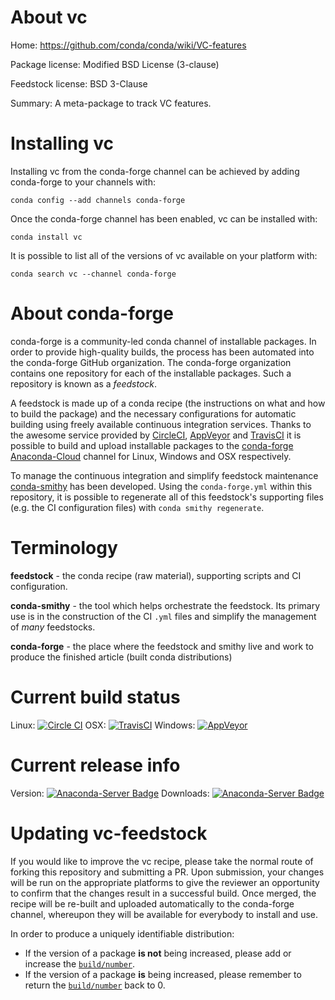 About vc
========

Home: https://github.com/conda/conda/wiki/VC-features

Package license: Modified BSD License (3-clause)

Feedstock license: BSD 3-Clause

Summary: A meta-package to track VC features.



Installing vc
=============

Installing vc from the conda-forge channel can be achieved by adding conda-forge to your channels with:

```
conda config --add channels conda-forge
```

Once the conda-forge channel has been enabled, vc can be installed with:

```
conda install vc
```

It is possible to list all of the versions of vc available on your platform with:

```
conda search vc --channel conda-forge
```


About conda-forge
=================

conda-forge is a community-led conda channel of installable packages.
In order to provide high-quality builds, the process has been automated into the
conda-forge GitHub organization. The conda-forge organization contains one repository 
for each of the installable packages. Such a repository is known as a *feedstock*.

A feedstock is made up of a conda recipe (the instructions on what and how to build
the package) and the necessary configurations for automatic building using freely
available continuous integration services. Thanks to the awesome service provided by
[CircleCI](https://circleci.com/), [AppVeyor](http://www.appveyor.com/)
and [TravisCI](https://travis-ci.org/) it is possible to build and upload installable
packages to the [conda-forge](https://anaconda.org/conda-forge)
[Anaconda-Cloud](http://docs.anaconda.org/) channel for Linux, Windows and OSX respectively.

To manage the continuous integration and simplify feedstock maintenance
[conda-smithy](http://github.com/conda-forge/conda-smithy) has been developed.
Using the ``conda-forge.yml`` within this repository, it is possible to regenerate all of
this feedstock's supporting files (e.g. the CI configuration files) with ``conda smithy regenerate``.


Terminology
===========

**feedstock** - the conda recipe (raw material), supporting scripts and CI configuration.

**conda-smithy** - the tool which helps orchestrate the feedstock.
                   Its primary use is in the construction of the CI ``.yml`` files
                   and simplify the management of *many* feedstocks.

**conda-forge** - the place where the feedstock and smithy live and work to
                  produce the finished article (built conda distributions)

Current build status
====================
Linux: [![Circle CI](https://circleci.com/gh/conda-forge/vc-feedstock.svg?style=svg)](https://circleci.com/gh/conda-forge/vc-feedstock)
OSX: [![TravisCI](https://travis-ci.org/conda-forge/vc-feedstock.svg?branch=master)](https://travis-ci.org/conda-forge/vc-feedstock) 
Windows: [![AppVeyor](https://ci.appveyor.com/api/projects/status/github/conda-forge/vc-feedstock?svg=True)](https://ci.appveyor.com/project/conda-forge/vc-feedstock/branch/master)

Current release info
====================
Version: [![Anaconda-Server Badge](https://anaconda.org/conda-forge/vc/badges/version.svg)](https://anaconda.org/conda-forge/vc)
Downloads: [![Anaconda-Server Badge](https://anaconda.org/conda-forge/vc/badges/downloads.svg)](https://anaconda.org/conda-forge/vc)


Updating vc-feedstock
=====================

If you would like to improve the vc recipe, please take the normal
route of forking this repository and submitting a PR. Upon submission, your changes will
be run on the appropriate platforms to give the reviewer an opportunity to confirm that the
changes result in a successful build. Once merged, the recipe will be re-built and uploaded
automatically to the conda-forge channel, whereupon they will be available for everybody to
install and use.

In order to produce a uniquely identifiable distribution:
 * If the version of a package **is not** being increased, please add or increase
   the [``build/number``](http://conda.pydata.org/docs/building/meta-yaml.html#build-number-and-string). 
 * If the version of a package **is** being increased, please remember to return
   the [``build/number``](http://conda.pydata.org/docs/building/meta-yaml.html#build-number-and-string)
   back to 0.
